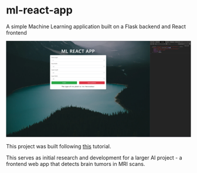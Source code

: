 # ml-react-app

A simple Machine Learning application built on a Flask backend and React frontend

![alt text](https://github.com/fowad-sohail/ml-react-app/blob/master/images/functionality.png)


This project was built following [this](https://towardsdatascience.com/create-a-complete-machine-learning-web-application-using-react-and-flask-859340bddb33) tutorial.

This serves as initial research and development for a larger AI project - a frontend web app that detects brain tumors in MRI scans.
